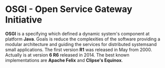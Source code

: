 # OSGI - Open Service Gateway Initiative

**OSGI** is a specifying which defined a dynamic system's component at platform **Java**.
Goals is reduce the complexities of the software providing a modular architecture and guiding the services
for distributed systemsand small applications.
The first version **R1** was released in May from 2000. Actually is at version **6 R6** released in 2014.
The best known implementations are **Apache Felix** and **Clipse's Equinox**. 
